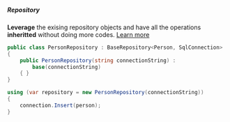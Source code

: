 <h5 class="center code-title">Repository</h5>

**Leverage** the exising repository objects and have all the operations **inheritted** without doing more codes. [Learn more](#)

```csharp
public class PersonRepository : BaseRepository<Person, SqlConnection>
{
    public PersonRepository(string connectionString) :
        base(connectionString)
    { }
}

using (var repository = new PersonRepository(connectionString))
{
    connection.Insert(person);
}
```